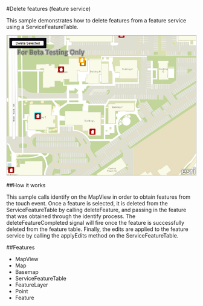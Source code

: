 #Delete features (feature service)

This sample demonstrates how to delete features from a feature service using a ServiceFeatureTable.

![](screenshot.png)

##How it works

This sample calls identify on the MapView in order to obtain features from the touch event. Once a feature is selected, it is deleted from the ServiceFeatureTable by calling deleteFeature, and passing in the feature that was obtained through the identify process. The deleteFeatureCompleted signal will fire once the feature is successfully deleted from the feature table. Finally, the edits are applied to the feature service by calling the applyEdits method on the ServiceFeatureTable.

##Features
- MapView
- Map
- Basemap
- ServiceFeatureTable
- FeatureLayer
- Point
- Feature